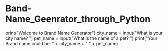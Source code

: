 # Band-Name_Geenrator_through_Python
print("Welcome to Brand Name Generator")
city_name = input("What is your city name? ")
pet_name = input("What is the name of a pet? ")
print("Your Brand name could be: " + city_name + " " + pet_name)
